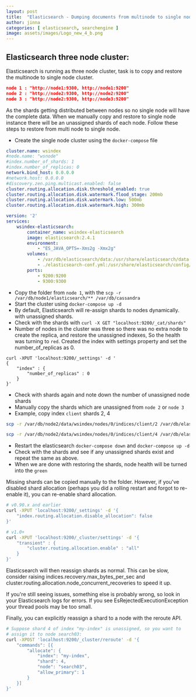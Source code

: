 ```yaml
---
layout: post
title:  "Elasticsearch - Dumping documents from multinode to single node"
author: jinna
categories: [ elasticsearch, searchengine ]
image: assets/images/Logo_new_4_b.png
---
```


## Elasticsearch three node cluster:

Elasticsearch is running as three node cluster, task is to copy and restore the multinode to single node cluster. 
 
```json
node 1 : "http://node1:9300, http://node1:9200"
node 2 : "http://node2:9300, http://node2:9200"
node 3 : "http://node2:9300, http://node3:9200"
```
As the shards getting distributed between nodes so no single node will have the complete data. When we manually copy and restore to single node instance there will be an unassigned shards of each node. Follow these steps to restore from multi node to single node.

- Create the single node cluster using the `docker-compose` file

```yml
cluster.name: wsindex
#node.name: "wsnode"
#index.number_of_shards: 1
#index.number_of_replicas: 0
network.bind_host: 0.0.0.0
#network.host: 0.0.0.0
#discovery.zen.ping.multicast.enabled: false
cluster.routing.allocation.disk.threshold_enabled: true 
cluster.routing.allocation.disk.watermark.flood_stage: 200mb
cluster.routing.allocation.disk.watermark.low: 500mb 
cluster.routing.allocation.disk.watermark.high: 300mb
```

```yml
version: '2'
services:
    wsindex-elasticsearch:
        container_name: wsindex-elasticsearch
        image: elasticsearch:2.4.1
        environment:
            - "ES_JAVA_OPTS=-Xms2g -Xmx2g"
        volumes:
            - /var/db/elasticsearch/data:/usr/share/elasticsearch/data
            - ./elasticsearch-conf.yml:/usr/share/elasticsearch/config/elasticsearch.yml
        ports:
            - 9200:9200
            - 9300:9300

```



- Copy the folder from `node 1`, with the `scp -r /var/db/node1/elasticsearch/** /var/db/cassandra`
- Start the cluster using `docker-compose up -d`
- By default, Elasticsearch will re-assign shards to nodes dynamically. with unassigned shards.
- Check with the shards with `curl -X GET "localhost:9200/_cat/shards"`
- Number of nodes in the cluster was three so there was no extra node to create the replica, and restore the unassigned indexes, So the health was turning to `red`. Created the index with settings property and set the number_of_replicas as 0.

```curl
curl -XPUT 'localhost:9200/_settings' -d '
{
    "index" : {
        "number_of_replicas" : 0
    }
}'
```
- Check with shards again and note down the number of unassigned node shards
- Manually copy the shards which are unassigned from `node 2` or `node 3`
- Example, copy index `client` shards 2, 4

```bash
scp -r /var/db/node2/data/wsindex/nodes/0/indices/client/2 /var/db/elasticsearch/data/wsindex/nodes/0/indices/client/

scp -r /var/db/node2/data/wsindex/nodes/0/indices/client/4 /var/db/elasticsearch/data/wsindex/nodes/0/indices/client/
```
- Restart the elasticsearch `docker-compose down` and `docker-compose up -d`
- Check with the shards and see if any unassigned shards exist and repeat the same as above.
- When we are done with restoring the shards, node health will be turned into the `green`


Missing shards can be copied manually to the folder. However, if you've disabled shard allocation (perhaps you did a rolling restart and forgot to re-enable it), you can re-enable shard allocation.

```bash
# v0.90.x and earlier
curl -XPUT 'localhost:9200/_settings' -d '{
    "index.routing.allocation.disable_allocation": false
}'

# v1.0+
curl -XPUT 'localhost:9200/_cluster/settings' -d '{
    "transient" : {
        "cluster.routing.allocation.enable" : "all"
    }
}'

```
Elasticsearch will then reassign shards as normal. This can be slow, consider raising indices.recovery.max_bytes_per_sec and cluster.routing.allocation.node_concurrent_recoveries to speed it up.

If you're still seeing issues, something else is probably wrong, so look in your Elasticsearch logs for errors. If you see EsRejectedExecutionException your thread pools may be too small.

Finally, you can explicitly reassign a shard to a node with the reroute API.

```bash
# Suppose shard 4 of index "my-index" is unassigned, so you want to
# assign it to node search03:
curl -XPOST 'localhost:9200/_cluster/reroute' -d '{
    "commands": [{
        "allocate": {
            "index": "my-index",
            "shard": 4,
            "node": "search03",
            "allow_primary": 1
        }
    }]
}'
```